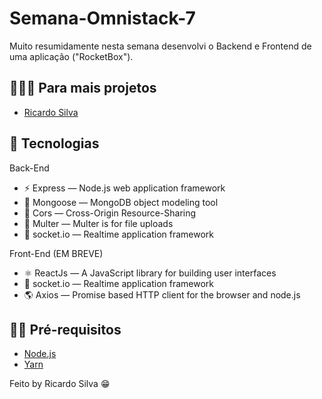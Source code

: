 <h1>
  Semana-Omnistack-7
</h1>

<p>
 Muito resumidamente nesta semana desenvolvi o Backend e Frontend de uma aplicação ("RocketBox").
</p>

## 👨🏼‍💻 Para mais projetos 

- [Ricardo Silva](https://github.com/ricardobron)

## 🚀 Tecnologias

Back-End

- ⚡ Express — Node.js web application framework
- 💾 Mongoose — MongoDB object modeling tool 
- 🚫 Cors — Cross-Origin Resource-Sharing
- 📂 Multer — Multer is for file uploads
- 📲 socket.io — Realtime application framework 
  

Front-End
(EM BREVE)

- ⚛️ ReactJs — A JavaScript library for building user interfaces
- 📲 socket.io — Realtime application framework 
- 🌎 Axios — Promise based HTTP client for the browser and node.js


## ✋🏻 Pré-requisitos

- [Node.js](https://nodejs.org/en/)
- [Yarn](https://yarnpkg.com/pt-BR/docs/install)




Feito by Ricardo Silva 😁
